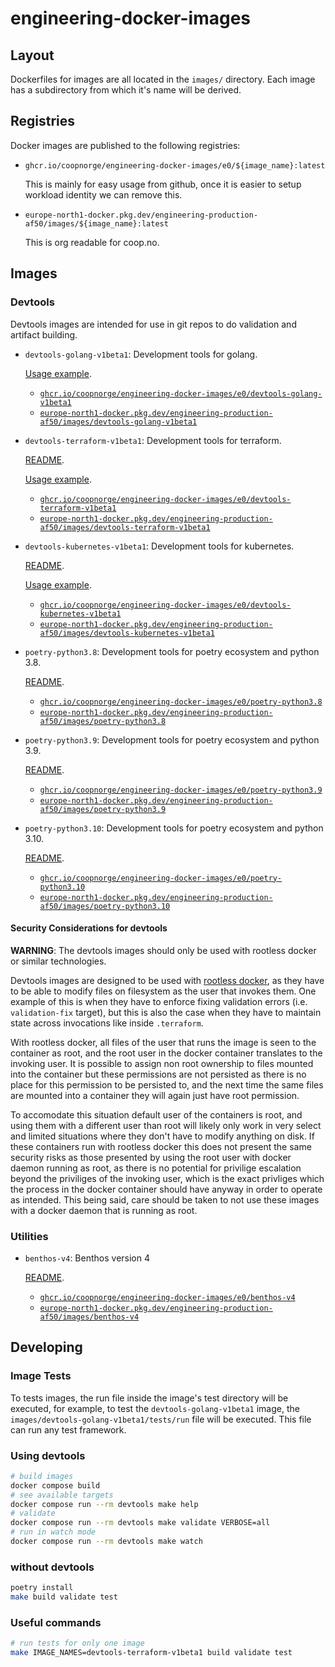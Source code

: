 # engineering-docker-images

## Layout

Dockerfiles for images are all located in the `images/` directory. Each image
has a subdirectory from which it's name will be derived.

## Registries

Docker images are published to the following registries:

- `ghcr.io/coopnorge/engineering-docker-images/e0/${image_name}:latest`

  This is mainly for easy usage from github, once it is easier to setup workload identity we can remove this.


- `europe-north1-docker.pkg.dev/engineering-production-af50/images/${image_name}:latest`

  This is org readable for coop.no.

## Images

### Devtools

Devtools images are intended for use in git repos to do validation and artifact building.

- `devtools-golang-v1beta1`: Development tools for golang.

  [Usage example](./images/devtools-golang-v1beta1/tests/prototype/).

  - [`ghcr.io/coopnorge/engineering-docker-images/e0/devtools-golang-v1beta1`](https://github.com/coopnorge/engineering-docker-images/pkgs/container/engineering-docker-images%2Fe0%2Fdevtools-golang-v1beta1)
  - [`europe-north1-docker.pkg.dev/engineering-production-af50/images/devtools-golang-v1beta1`](https://console.cloud.google.com/artifacts/docker/engineering-production-af50/europe-north1/images/devtools-golang-v1beta1)

- `devtools-terraform-v1beta1`: Development tools for terraform.

  [README](./images/devtools-terraform-v1beta1/README.md).

  [Usage example](./images/devtools-terraform-v1beta1/tests/prototype/).

  - [`ghcr.io/coopnorge/engineering-docker-images/e0/devtools-terraform-v1beta1`](https://github.com/coopnorge/engineering-docker-images/pkgs/container/engineering-docker-images%2Fe0%2Fdevtools-terraform-v1beta1)
  - [`europe-north1-docker.pkg.dev/engineering-production-af50/images/devtools-terraform-v1beta1`](https://console.cloud.google.com/artifacts/docker/engineering-production-af50/europe-north1/images/devtools-terraform-v1beta1)


- `devtools-kubernetes-v1beta1`: Development tools for kubernetes.

  [README](./images/devtools-kubernetes-v1beta1/README.md).

  [Usage example](./images/devtools-kubernetes-v1beta1/tests/prototype/).

  - [`ghcr.io/coopnorge/engineering-docker-images/e0/devtools-kubernetes-v1beta1`](https://github.com/coopnorge/engineering-docker-images/pkgs/container/engineering-docker-images%2Fe0%2Fdevtools-kubernetes-v1beta1)
  - [`europe-north1-docker.pkg.dev/engineering-production-af50/images/devtools-kubernetes-v1beta1`](https://console.cloud.google.com/artifacts/docker/engineering-production-af50/europe-north1/images/devtools-kubernetes-v1beta1)

- `poetry-python3.8`: Development tools for poetry ecosystem and python 3.8.

  [README](./images/poetry-python3.8/README.md).

  - [`ghcr.io/coopnorge/engineering-docker-images/e0/poetry-python3.8`](https://github.com/coopnorge/engineering-docker-images/pkgs/container/engineering-docker-images%2Fe0%2Fpoetry-python3.8)
  - [`europe-north1-docker.pkg.dev/engineering-production-af50/images/poetry-python3.8`](https://console.cloud.google.com/artifacts/docker/engineering-production-af50/europe-north1/images/poetry-python3.8)

- `poetry-python3.9`: Development tools for poetry ecosystem and python 3.9.

  [README](./images/poetry-python3.9/README.md).

  - [`ghcr.io/coopnorge/engineering-docker-images/e0/poetry-python3.9`](https://github.com/coopnorge/engineering-docker-images/pkgs/container/engineering-docker-images%2Fe0%2Fpoetry-python3.9)
  - [`europe-north1-docker.pkg.dev/engineering-production-af50/images/poetry-python3.9`](https://console.cloud.google.com/artifacts/docker/engineering-production-af50/europe-north1/images/poetry-python3.9)

- `poetry-python3.10`: Development tools for poetry ecosystem and python 3.10.

  [README](./images/poetry-python3.10/README.md).

  - [`ghcr.io/coopnorge/engineering-docker-images/e0/poetry-python3.10`](https://github.com/coopnorge/engineering-docker-images/pkgs/container/engineering-docker-images%2Fe0%2Fpoetry-python3.10)
  - [`europe-north1-docker.pkg.dev/engineering-production-af50/images/poetry-python3.10`](https://console.cloud.google.com/artifacts/docker/engineering-production-af50/europe-north1/images/poetry-python3.10)

#### Security Considerations for devtools

**WARNING**: The devtools images should only be used with rootless docker or
similar technologies.

Devtools images are designed to be used with [rootless
docker](https://docs.docker.com/engine/security/rootless/), as they have to be
able to modify files on filesystem as the user that invokes them. One example
of this is when they have to enforce fixing validation errors (i.e.
`validation-fix` target), but this is also the case when they have to maintain
state across invocations like inside `.terraform`.

With rootless docker, all files of the user that runs the image is seen to the
container as root, and the root user in the docker container translates to the
invoking user. It is possible to assign non root ownership to files mounted
into the container but these permissions are not persisted as there is no place
for this permission to be persisted to, and the next time the same files are
mounted into a container they will again just have root permission.

To accomodate this situation default user of the containers is root, and using
them with a different user than root will likely only work in very select and
limited situations where they don't have to modify anything on disk. If these
containers run with rootless docker this  does not present the same security
risks as those presented by using the root user with docker daemon running as
root, as there is no potential for privilige escalation beyond the priviliges
of the invoking user, which is the exact privliges which the process in the
docker container should have anyway in order to operate as intended. This being
said, care should be taken to not use these images with a docker daemon that is
running as root.

### Utilities

- `benthos-v4`: Benthos version 4

  [README](./images/benthos-v4/README.md).

  - [`ghcr.io/coopnorge/engineering-docker-images/e0/benthos-v4`](https://github.com/coopnorge/engineering-docker-images/pkgs/container/engineering-docker-images%2Fe0%2Fbenthos-v4)
  - [`europe-north1-docker.pkg.dev/engineering-production-af50/images/benthos-v4`](https://console.cloud.google.com/artifacts/docker/engineering-production-af50/europe-north1/images/benthos-v4)

## Developing

### Image Tests

To tests images, the run file inside the image's test directory will be
executed, for example, to test the `devtools-golang-v1beta1` image, the
`images/devtools-golang-v1beta1/tests/run` file will be executed. This file can
run any test framework.

### Using devtools

```bash
# build images
docker compose build
# see available targets
docker compose run --rm devtools make help
# validate
docker compose run --rm devtools make validate VERBOSE=all
# run in watch mode
docker compose run --rm devtools make watch
```

### without devtools

```bash
poetry install
make build validate test
```

### Useful commands

```bash
# run tests for only one image
make IMAGE_NAMES=devtools-terraform-v1beta1 build validate test
```
